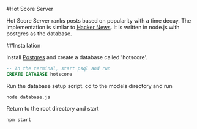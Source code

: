 #Hot Score Server

Hot Score Server ranks posts based on popularity with a time decay. The implementation is similar to [Hacker News](https://news.ycombinator.com). It is written in node.js with postgres as the database.

##Installation

Install [Postgres](http://www.postgresql.org/download/) and create a database called 'hotscore'.

```SQL
-- In the terminal, start psql and run
CREATE DATABASE hotscore
```
Run the database setup script. cd to the models directory and run

```Node
node database.js
```

Return to the root directory and start
```Node
npm start
```

